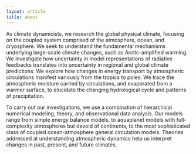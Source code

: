 ```yaml
---
layout: article
title: about
---
```


As climate dynamicists, we research the global physical climate, focusing on the coupled system comprised of the atmosphere, ocean, and cryosphere. We seek to understand the fundamental mechanisms underlying large-scale climate changes, such as Arctic-amplified warming. We investigate how uncertainty in model representations of radiative feedbacks translates into uncertainty in regional and global climate predictions. We explore how changes in energy transport by atmospheric circulations manifest variously from the tropics to poles. We trace the atmospheric moisture carried by circulations, and evaporated from a warmer surface, to elucidate the changing hydrological cycle and patterns of precipitation.

To carry out our investigations, we use a combination of hierarchical numerical modeling, theory, and observational data analysis. Our models range from simple energy balance models, to aquaplanet models with full-complexity atmospheres but devoid of continents, to the most sophisticated class of coupled ocean-atmosphere general circulation models. Theories addressed at understanding atmospheric dynamics help us interpret changes in past, present, and future climates. 


